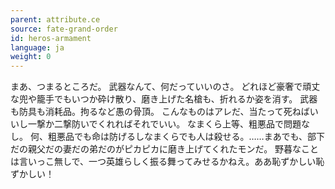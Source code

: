 ```yaml
---
parent: attribute.ce
source: fate-grand-order
id: heros-armament
language: ja
weight: 0
---
```


まあ、つまるところだ。
武器なんて、何だっていいのさ。
どれほど豪奢で頑丈な兜や籠手でもいつか砕け散り、磨き上げた名槍も、折れるか姿を消す。
武器も防具も消耗品。拘るなど愚の骨頂。
こんなものはアレだ、当たって死ねばいいし一撃か二撃防いでくれればそれでいい。
なまくら上等、粗悪品で問題なし。
何、粗悪品でも命は防げるしなまくらでも人は殺せる。……まあでも、部下だの親父だの妻だの弟だのがピカピカに磨き上げてくれたモンだ。
野暮なことは言いっこ無しで、一つ英雄らしく振る舞ってみせるかねえ。ああ恥ずかしい恥ずかしい！

